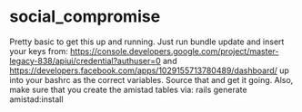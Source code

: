 # social_compromise
Pretty basic to get this up and running. Just run bundle update and insert your keys from:
https://console.developers.google.com/project/master-legacy-838/apiui/credential?authuser=0
and
https://developers.facebook.com/apps/1029155713780489/dashboard/
up into your bashrc as the correct variables. Source that and get it going.
Also, make sure that you create the amistad tables via:
rails generate amistad:install

